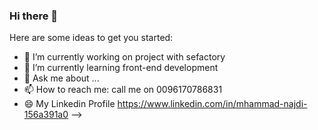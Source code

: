 ### Hi there 👋

Here are some ideas to get you started:

- 🔭 I’m currently working on project with sefactory
- 🌱 I’m currently learning front-end development
- 💬 Ask me about ...
- 📫 How to reach me: call me on 0096170786831
- 😄 My Linkedin Profile https://www.linkedin.com/in/mhammad-najdi-156a391a0
-->
